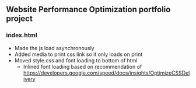 ## Website Performance Optimization portfolio project

### index.html
* Made the js load asynchronously
* Added media to print css link so it only loads on print
* Moved style.css and font loading to bottom of html
  * Inlined font loading based on recommendation of https://developers.google.com/speed/docs/insights/OptimizeCSSDelivery
  

